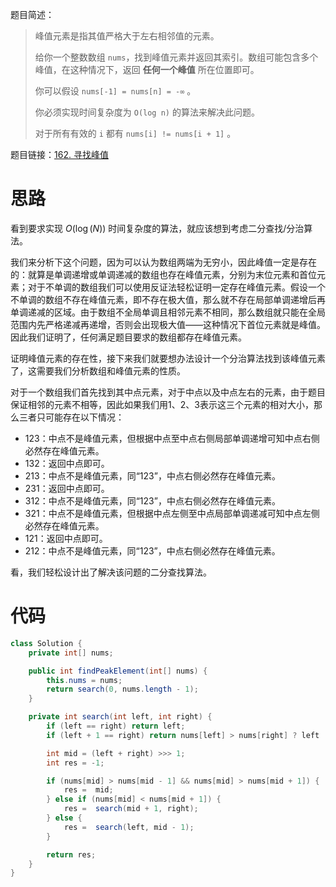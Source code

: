 题目简述：

> 峰值元素是指其值严格大于左右相邻值的元素。
>
> 给你一个整数数组 `nums`，找到峰值元素并返回其索引。数组可能包含多个峰值，在这种情况下，返回 **任何一个峰值** 所在位置即可。
>
> 你可以假设 `nums[-1] = nums[n] = -∞` 。
>
> 你必须实现时间复杂度为 `O(log n)` 的算法来解决此问题。
>
> 对于所有有效的 `i` 都有 `nums[i] != nums[i + 1]` 。

题目链接：[162. 寻找峰值](https://leetcode.cn/problems/find-peak-element/)

# 思路

看到要求实现 $O(\log(N))$ 时间复杂度的算法，就应该想到考虑二分查找/分治算法。

我们来分析下这个问题，因为可以认为数组两端为无穷小，因此峰值一定是存在的：就算是单调递增或单调递减的数组也存在峰值元素，分别为末位元素和首位元素；对于不单调的数组我们可以使用反证法轻松证明一定存在峰值元素。假设一个不单调的数组不存在峰值元素，即不存在极大值，那么就不存在局部单调递增后再单调递减的区域。由于数组不全局单调且相邻元素不相同，那么数组就只能在全局范围内先严格递减再递增，否则会出现极大值——这种情况下首位元素就是峰值。因此我们证明了，任何满足题目要求的数组都存在峰值元素。

证明峰值元素的存在性，接下来我们就要想办法设计一个分治算法找到该峰值元素了，这需要我们分析数组和峰值元素的性质。

对于一个数组我们首先找到其中点元素，对于中点以及中点左右的元素，由于题目保证相邻的元素不相等，因此如果我们用1、2、3表示这三个元素的相对大小，那么三者只可能存在以下情况：

- 123：中点不是峰值元素，但根据中点至中点右侧局部单调递增可知中点右侧必然存在峰值元素。
- 132：返回中点即可。
- 213：中点不是峰值元素，同“123”，中点右侧必然存在峰值元素。
- 231：返回中点即可。
- 312：中点不是峰值元素，同“123”，中点右侧必然存在峰值元素。
- 321：中点不是峰值元素，但根据中点左侧至中点局部单调递减可知中点左侧必然存在峰值元素。
- 121：返回中点即可。
- 212：中点不是峰值元素，同“123”，中点右侧必然存在峰值元素。

看，我们轻松设计出了解决该问题的二分查找算法。

# 代码

```java
class Solution {
    private int[] nums;

    public int findPeakElement(int[] nums) {
        this.nums = nums;
        return search(0, nums.length - 1);
    }

    private int search(int left, int right) {
        if (left == right) return left;
        if (left + 1 == right) return nums[left] > nums[right] ? left : right;

        int mid = (left + right) >>> 1;
        int res = -1;

        if (nums[mid] > nums[mid - 1] && nums[mid] > nums[mid + 1]) {
            res =  mid;
        } else if (nums[mid] < nums[mid + 1]) {
            res =  search(mid + 1, right);
        } else {
            res =  search(left, mid - 1);
        }

        return res;
    }
}
```

